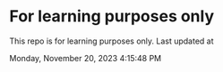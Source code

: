 # For learning purposes only
This repo is for learning purposes only.
Last updated at

Monday, November 20, 2023 4:15:48 PM

